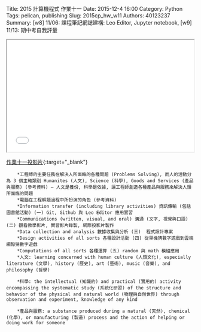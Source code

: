 Title: 2015 計算機程式 作業十一
Date: 2015-12-4 16:00
Category: Python
Tags: pelican, publishing
Slug: 2015cp_hw_w11
Authors: 40123237
Summary: [w8] 11/06: 課程筆記網誌建構: Leo Editor, Jupyter notebook, [w9] 11/13: 期中考自我評量





<iframe src="40123237_cp_w11_p.html" width="500" height="300"></iframe>

[作業十一投影片](40123237_cp_w11_p.html){:target="_blank"}

        *工程師的主要任務在解決人所面臨的各種問題 (Problems Solving), 而人的活動分為 3 個主軸類別 Humanites (人文), Science (科學), Goods and Services (產品與服務) (參考資料) – 人文是養份, 科學是依據, 讓工程師創造各種產品與服務來解決人類所面臨的問題
        *電腦在工程解題過程中所扮演的角色 (參考資料)
        *Information transfer (including library activities) 資訊傳輸 (包括圖書館活動) (一) Git, Github 與 Leo Editor 應用實習
        *Communications (written, visual, and oral) 溝通 (文字, 視覺與口語) (二) 觀看教學影片, 實習影片錄製, 網際投影片製作
        *Data collection and analysis 數據收集與分析 (三)  程式設計專案
        *Design activities of all sorts 各種設計活動 (四) 從單機猜數字遊戲到雲端網際猜數字遊戲
        *Computations of all sorts 各種運算 (五) random 與 math 模組應用
        *人文: learning concerned with human culture (人類文化), especially literature (文學), history (歷史), art (藝術), music (音樂), and philosophy (哲學)

        *科學: the intellectual (知識的) and practical (實用的) activity encompassing the systematic study (系統化研習) of the structure and behavior of the physical and natural world (物理與自然世界) through observation and experiment, knowledge of any kind

        *產品與服務: a substance produced during a natural (天然), chemical (化學), or manufacturing (製造) process and the action of helping or doing work for someone
